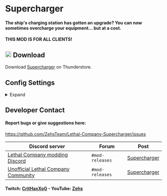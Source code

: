 # Supercharger
#### The ship's charging station has gotten an upgrade? You can now sometimes overcharge your equipment... but at a cost.

#### THIS MOD IS FOR ALL CLIENTS!

## <img src="https://i.imgur.com/TpnrFSH.png" width="20px"> Download

Download [Supercharger](https://thunderstore.io/c/lethal-company/p/Zehs/Supercharger/) on Thunderstore.

## Config Settings
<details>
  <summary>Expand</summary>
<br>

| General Settings | Setting type | Default value | Description |
| ----------- | ----------- | ----------- | ----------- |
| `ExtendedLogging` | `Boolean` | `false` | Enable extended logging. |
| `EnableSuperchargerInOrbit` | `Boolean` | `false` | If enabled, the ship's charging station will be able to supercharge while in orbit. |
| `SuperchargeChance` | `Single` | `45` | The percent chance the ship's charging station will supercharge your item. |
| `ItemChargeAmount` | `Int32` | `200` | The amount of charge an item will receive after being supercharged. |
| `FlickerShipLights` | `Boolean` | `true` | If enabled, the ship's lights will flicker during a supercharge. |
| `ExplodeChance` | `Single` | `25` | The percent chance your item will explode from supercharging. |
| `ExplodeDamage` | `Int32` | `40` | The amount of damage you will receive from an explosion. |
| `ExplosionTurnsOffShipLights` | `Boolean` | `true` | If enabled, the ship's lights will turn off after an explosion. |

</details>

## Developer Contact
#### Report bugs or give suggestions here:
https://github.com/ZehsTeam/Lethal-Company-Supercharger/issues

| Discord server | Forum | Post |
| ----------- | ----------- | ----------- |
| [Lethal Company modding Discord](https://discord.gg/XeyYqRdRGC) | `#mod-releases` | [Supercharger](https://discord.com/channels/1168655651455639582/1264929895792906311) |
| [Unofficial Lethal Company Community](https://discord.gg/nYcQFEpXfU) | `#mod-releases` | [Supercharger](https://discord.com/channels/1169792572382773318/1264930076496101376) |

#### Twitch: [CritHaxXoG](https://www.twitch.tv/crithaxxog) - YouTube: [Zehs](https://www.youtube.com/channel/UCb4VEkc-_im0h8DKXlwmIAA)